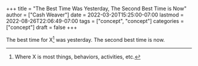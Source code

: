 +++
title = "The Best Time Was Yesterday, The Second Best Time is Now"
author = ["Cash Weaver"]
date = 2022-03-20T15:25:00-07:00
lastmod = 2022-08-26T22:06:49-07:00
tags = ["concept", "concept"]
categories = ["concept"]
draft = false
+++

The best time for X[^fn:1] was yesterday. The second best time is now.

[^fn:1]: Where X is most things, behaviors, activities, etc.
